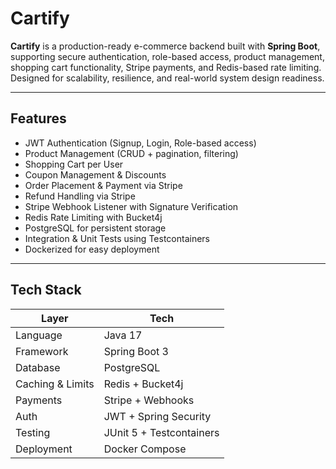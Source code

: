 # Cartify

**Cartify** is a production-ready e-commerce backend built with **Spring Boot**, supporting secure authentication, role-based access, product management, shopping cart functionality, Stripe payments, and Redis-based rate limiting. Designed for scalability, resilience, and real-world system design readiness.

---

## Features

- JWT Authentication (Signup, Login, Role-based access)  
- Product Management (CRUD + pagination, filtering)  
- Shopping Cart per User
- Coupon Management & Discounts
- Order Placement & Payment via Stripe
- Refund Handling via Stripe
- Stripe Webhook Listener with Signature Verification  
- Redis Rate Limiting with Bucket4j  
- PostgreSQL for persistent storage  
- Integration & Unit Tests using Testcontainers  
- Dockerized for easy deployment  

---

## Tech Stack

| Layer              | Tech                                |
|-------------------|-------------------------------------|
| Language           | Java 17                             |
| Framework          | Spring Boot 3                       |
| Database           | PostgreSQL                          |
| Caching & Limits   | Redis + Bucket4j                    |
| Payments           | Stripe + Webhooks                   |
| Auth               | JWT + Spring Security               |
| Testing            | JUnit 5 + Testcontainers            |
| Deployment         | Docker Compose   
